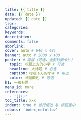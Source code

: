 ```yaml
---
title: {{ title }}
date: {{ date }}
updated: {{ date }}
tags:
categories: 
keywords: 
description:
comments: false
abbrlink: 
cover: auto # 640 x 480
banner: auto # 2000 x 400
poster: # 海报（可选，全图封面卡片）
  topic: 标题上方的小字 # 可选
  headline: 大标题 # 必选
  caption: 标题下方的小字 # 可选
  color: 标题颜色 # 可选
h1: 一级标题
menu_id: more
references:
  - '[]()'
toc_title: xxx
indent: true # 首行缩进 与 标题居中
robots: 'index,nofollow'
---
```


